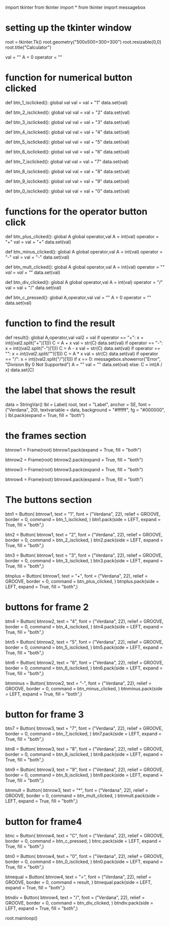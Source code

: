 import tkinter
from tkinter import *
from tkinter import messagebox

# setting up the tkinter window
root = tkinter.Tk()
root.geometry("500x500+300+300")
root.resizable(0,0)
root.title("Calculator")

val = ""
A = 0
operator = ""

# function for numerical button clicked

def btn_1_isclicked():
    global val
    val = val + "1"
    data.set(val)

def btn_2_isclicked():
    global val
    val = val + "2"
    data.set(val)

def btn_3_isclicked():
    global val
    val = val + "3"
    data.set(val)

def btn_4_isclicked():
    global val
    val = val + "4"
    data.set(val)

def btn_5_isclicked():
    global val
    val = val + "5"
    data.set(val)

def btn_6_isclicked():
    global val
    val = val + "6"
    data.set(val)

def btn_7_isclicked():
    global val
    val = val + "7"
    data.set(val)

def btn_8_isclicked():
    global val
    val = val + "8"
    data.set(val)

def btn_9_isclicked():
    global val
    val = val + "9"
    data.set(val)

def btn_0_isclicked():
    global val
    val = val + "0"
    data.set(val)


# functions for the operator button click
def btn_plus_clicked():
    global A
    global operator,val
    A = int(val)
    operator = "+"
    val = val + "+"
    data.set(val)

def btn_minus_clicked():
    global A
    global operator,val
    A = int(val)
    operator = "-"
    val = val + "-"
    data.set(val)

def btn_mult_clicked():
    global A
    global operator,val
    A = int(val)
    operator = "*"
    val = val + "*"
    data.set(val)

def btn_div_clicked():
    global A
    global operator,val
    A = int(val)
    operator = "/"
    val = val + "/"
    data.set(val)

def btn_c_pressed():
    global A,operator,val
    val = ""
    A = 0
    operator = ""
    data.set(val)


# function to find the result
def result():
    global A,operator,val
    val2 = val
    if operator == "+":
        x = int((val2.split("+")[1]))
        C = A + x
        val = str(C)
        data.set(val)
    if operator == "-":
        x = int((val2.split("-")[1]))
        C = A - x
        val = str(C)
        data.set(val)
    if operator == "*":
        x = int((val2.split("*")[1]))
        C = A * x
        val = str(C)
        data.set(val)
    if operator == "/":
        x = int((val2.split("/")[1]))
        if x == 0:
            messagebox.showerror("Error", "Division By 0 Not Supported")
            A = ""
            val = ""
            data.set(val)
        else:
            C = int(A / x)
            data.set(C)


# the label that shows the result
data = StringVar()
lbl = Label(
    root,
    text = "Label",
    anchor = SE,
    font = ("Verdana", 20),
    textvariable = data,
    background = "#ffffff",
    fg = "#000000",
)
lbl.pack(expand = True, fill = "both")

# the frames section
btnrow1 = Frame(root)
btnrow1.pack(expand = True, fill = "both")

btnrow2 = Frame(root)
btnrow2.pack(expand = True, fill = "both")

btnrow3 = Frame(root)
btnrow3.pack(expand = True, fill = "both")

btnrow4 = Frame(root)
btnrow4.pack(expand = True, fill = "both")


# The buttons section
btn1 = Button(
    btnrow1,
    text = "1",
    font = ("Verdana", 22),
    relief = GROOVE,
    border = 0,
    command = btn_1_isclicked,
)
btn1.pack(side = LEFT, expand = True, fill = "both",)

btn2 = Button(
    btnrow1,
    text = "2",
    font = ("Verdana", 22),
    relief = GROOVE,
    border = 0,
    command = btn_2_isclicked,
)
btn2.pack(side = LEFT, expand = True, fill = "both",)

btn3 = Button(
    btnrow1,
    text = "3",
    font = ("Verdana", 22),
    relief = GROOVE,
    border = 0,
    command = btn_3_isclicked,
)
btn3.pack(side = LEFT, expand = True, fill = "both",)

btnplus = Button(
    btnrow1,
    text = "+",
    font = ("Verdana", 22),
    relief = GROOVE,
    border = 0,
    command = btn_plus_clicked,
)
btnplus.pack(side = LEFT, expand = True, fill = "both",)

# buttons for frame 2

btn4 = Button(
    btnrow2,
    text = "4",
    font = ("Verdana", 22),
    relief = GROOVE,
    border = 0,
    command = btn_4_isclicked,
)
btn4.pack(side = LEFT, expand = True, fill = "both",)

btn5 = Button(
    btnrow2,
    text = "5",
    font = ("Verdana", 22),
    relief = GROOVE,
    border = 0,
    command = btn_5_isclicked,
)
btn5.pack(side = LEFT, expand = True, fill = "both",)

btn6 = Button(
    btnrow2,
    text = "6",
    font = ("Verdana", 22),
    relief = GROOVE,
    border = 0,
    command = btn_6_isclicked,
)
btn6.pack(side = LEFT, expand = True, fill = "both",)

btnminus = Button(
    btnrow2,
    text = "-",
    font = ("Verdana", 22),
    relief = GROOVE,
    border = 0,
    command = btn_minus_clicked,
)
btnminus.pack(side = LEFT, expand = True, fill = "both",)

# button for frame 3

btn7 = Button(
    btnrow3,
    text = "7",
    font = ("Verdana", 22),
    relief = GROOVE,
    border = 0,
    command = btn_7_isclicked,
)
btn7.pack(side = LEFT, expand = True, fill = "both",)

btn8 = Button(
    btnrow3,
    text = "8",
    font = ("Verdana", 22),
    relief = GROOVE,
    border = 0,
    command = btn_8_isclicked,
)
btn8.pack(side = LEFT, expand = True, fill = "both",)

btn9 = Button(
    btnrow3,
    text = "9",
    font = ("Verdana", 22),
    relief = GROOVE,
    border = 0,
    command = btn_9_isclicked,
)
btn9.pack(side = LEFT, expand = True, fill = "both",)

btnmult = Button(
    btnrow3,
    text = "*",
    font = ("Verdana", 22),
    relief = GROOVE,
    border = 0,
    command = btn_mult_clicked,
)
btnmult.pack(side = LEFT, expand = True, fill = "both",)

# button for frame4


btnc = Button(
    btnrow4,
    text = "C",
    font = ("Verdana", 22),
    relief = GROOVE,
    border = 0,
    command = btn_c_pressed,
)
btnc.pack(side = LEFT, expand = True, fill = "both",)

btn0 = Button(
    btnrow4,
    text = "0",
    font = ("Verdana", 22),
    relief = GROOVE,
    border = 0,
    command = btn_0_isclicked,
)
btn0.pack(side = LEFT, expand = True, fill = "both",)

btnequal = Button(
    btnrow4,
    text = "=",
    font = ("Verdana", 22),
    relief = GROOVE,
    border = 0,
    command = result,
)
btnequal.pack(side = LEFT, expand = True, fill = "both",)

btndiv = Button(
    btnrow4,
    text = "/",
    font = ("Verdana", 22),
    relief = GROOVE,
    border = 0,
    command = btn_div_clicked,
)
btndiv.pack(side = LEFT, expand = True, fill = "both",)

root.mainloop()

